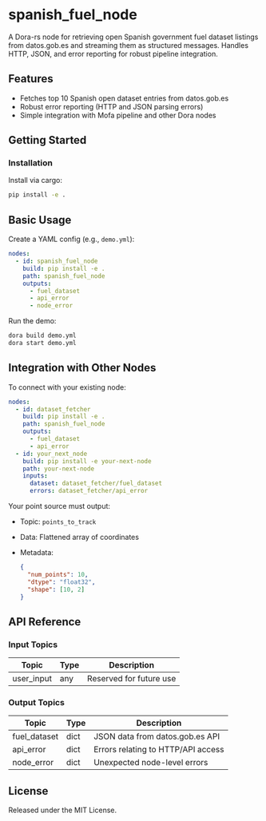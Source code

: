 # spanish_fuel_node

A Dora-rs node for retrieving open Spanish government fuel dataset listings from datos.gob.es and streaming them as structured messages. Handles HTTP, JSON, and error reporting for robust pipeline integration.

## Features
- Fetches top 10 Spanish open dataset entries from datos.gob.es
- Robust error reporting (HTTP and JSON parsing errors)
- Simple integration with Mofa pipeline and other Dora nodes

## Getting Started

### Installation
Install via cargo:
```bash
pip install -e .
```

## Basic Usage

Create a YAML config (e.g., `demo.yml`):

```yaml
nodes:
  - id: spanish_fuel_node
    build: pip install -e .
    path: spanish_fuel_node
    outputs:
      - fuel_dataset
      - api_error
      - node_error
```

Run the demo:

```bash
dora build demo.yml
dora start demo.yml
```


## Integration with Other Nodes

To connect with your existing node:

```yaml
nodes:
  - id: dataset_fetcher
    build: pip install -e .
    path: spanish_fuel_node
    outputs:
      - fuel_dataset
      - api_error
  - id: your_next_node
    build: pip install -e your-next-node
    path: your-next-node
    inputs:
      dataset: dataset_fetcher/fuel_dataset
      errors: dataset_fetcher/api_error
```

Your point source must output:

* Topic: `points_to_track`
* Data: Flattened array of coordinates
* Metadata:

  ```json
  {
    "num_points": 10,
    "dtype": "float32",
    "shape": [10, 2]
  }
  ```

## API Reference

### Input Topics

| Topic              | Type       | Description                  |
| ------------------ | ----------| ---------------------------- |
| user_input         | any       | Reserved for future use      |

### Output Topics

| Topic          | Type   | Description                        |
| -------------- | -----  | ---------------------------------- |
| fuel_dataset   | dict   | JSON data from datos.gob.es API    |
| api_error      | dict   | Errors relating to HTTP/API access |
| node_error     | dict   | Unexpected node-level errors       |


## License

Released under the MIT License.
